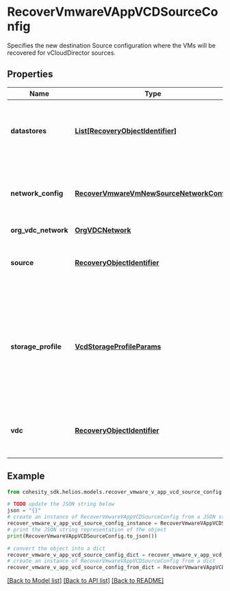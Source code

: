 # RecoverVmwareVAppVCDSourceConfig

Specifies the new destination Source configuration where the VMs will be recovered for vCloudDirector sources.

## Properties

Name | Type | Description | Notes
------------ | ------------- | ------------- | -------------
**datastores** | [**List[RecoveryObjectIdentifier]**](RecoveryObjectIdentifier.md) | Specifies the datastore objects where the object&#39;s files should be recovered to. | [optional] 
**network_config** | [**RecoverVmwareVmNewSourceNetworkConfig**](RecoverVmwareVmNewSourceNetworkConfig.md) | Specifies the networking configuration to be applied to the recovered VMs. | [optional] 
**org_vdc_network** | [**OrgVDCNetwork**](OrgVDCNetwork.md) |  | [optional] 
**source** | [**RecoveryObjectIdentifier**](RecoveryObjectIdentifier.md) | Specifies the id of the parent source to recover the VMs. | 
**storage_profile** | [**VcdStorageProfileParams**](VcdStorageProfileParams.md) | Specifies the storage profile to which the objects should be recovered. This should only be specified if datastores are not specified. | [optional] 
**vdc** | [**RecoveryObjectIdentifier**](RecoveryObjectIdentifier.md) | Specifies the VDC object where the recovered objects will be attached. | 

## Example

```python
from cohesity_sdk.helios.models.recover_vmware_v_app_vcd_source_config import RecoverVmwareVAppVCDSourceConfig

# TODO update the JSON string below
json = "{}"
# create an instance of RecoverVmwareVAppVCDSourceConfig from a JSON string
recover_vmware_v_app_vcd_source_config_instance = RecoverVmwareVAppVCDSourceConfig.from_json(json)
# print the JSON string representation of the object
print(RecoverVmwareVAppVCDSourceConfig.to_json())

# convert the object into a dict
recover_vmware_v_app_vcd_source_config_dict = recover_vmware_v_app_vcd_source_config_instance.to_dict()
# create an instance of RecoverVmwareVAppVCDSourceConfig from a dict
recover_vmware_v_app_vcd_source_config_from_dict = RecoverVmwareVAppVCDSourceConfig.from_dict(recover_vmware_v_app_vcd_source_config_dict)
```
[[Back to Model list]](../README.md#documentation-for-models) [[Back to API list]](../README.md#documentation-for-api-endpoints) [[Back to README]](../README.md)


